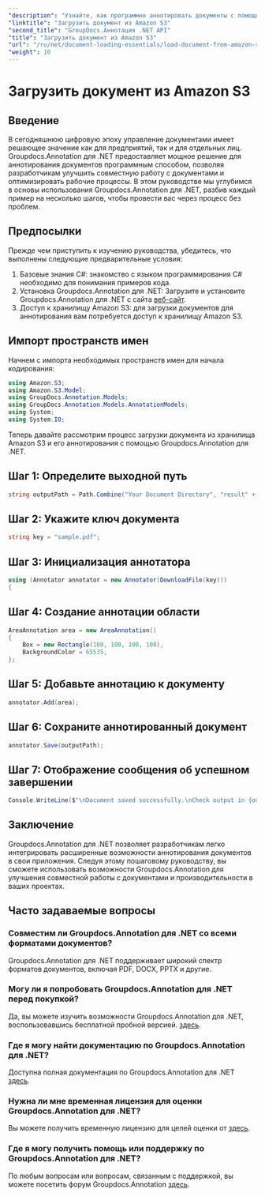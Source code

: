 ```yaml
---
"description": "Узнайте, как программно аннотировать документы с помощью Groupdocs.Annotation для .NET. Пошаговое руководство для бесшовной интеграции."
"linktitle": "Загрузить документ из Amazon S3"
"second_title": "GroupDocs.Аннотация .NET API"
"title": "Загрузить документ из Amazon S3"
"url": "/ru/net/document-loading-essentials/load-document-from-amazon-s3/"
"weight": 10
---
```


# Загрузить документ из Amazon S3

## Введение
В сегодняшнюю цифровую эпоху управление документами имеет решающее значение как для предприятий, так и для отдельных лиц. Groupdocs.Annotation для .NET предоставляет мощное решение для аннотирования документов программным способом, позволяя разработчикам улучшить совместную работу с документами и оптимизировать рабочие процессы. В этом руководстве мы углубимся в основы использования Groupdocs.Annotation для .NET, разбив каждый пример на несколько шагов, чтобы провести вас через процесс без проблем.
## Предпосылки
Прежде чем приступить к изучению руководства, убедитесь, что выполнены следующие предварительные условия:
1. Базовые знания C#: знакомство с языком программирования C# необходимо для понимания примеров кода.
2. Установка Groupdocs.Annotation для .NET: Загрузите и установите Groupdocs.Annotation для .NET с сайта [веб-сайт](https://releases.groupdocs.com/annotation/net/).
3. Доступ к хранилищу Amazon S3: для загрузки документов для аннотирования вам потребуется доступ к хранилищу Amazon S3.

## Импорт пространств имен
Начнем с импорта необходимых пространств имен для начала кодирования:

```csharp
using Amazon.S3;
using Amazon.S3.Model;
using GroupDocs.Annotation.Models;
using GroupDocs.Annotation.Models.AnnotationModels;
using System;
using System.IO;
```


Теперь давайте рассмотрим процесс загрузки документа из хранилища Amazon S3 и его аннотирования с помощью Groupdocs.Annotation для .NET.
## Шаг 1: Определите выходной путь
```csharp
string outputPath = Path.Combine("Your Document Directory", "result" + Path.GetExtension("input.pdf"));
```
## Шаг 2: Укажите ключ документа
```csharp
string key = "sample.pdf";
```
## Шаг 3: Инициализация аннотатора
```csharp
using (Annotator annotator = new Annotator(DownloadFile(key)))
{
```
## Шаг 4: Создание аннотации области
```csharp
AreaAnnotation area = new AreaAnnotation()
{
    Box = new Rectangle(100, 100, 100, 100),
    BackgroundColor = 65535,
};
```
## Шаг 5: Добавьте аннотацию к документу
```csharp
annotator.Add(area);
```
## Шаг 6: Сохраните аннотированный документ
```csharp
annotator.Save(outputPath);
```
## Шаг 7: Отображение сообщения об успешном завершении
```csharp
Console.WriteLine($"\nDocument saved successfully.\nCheck output in {outputPath}.");
```

## Заключение
Groupdocs.Annotation для .NET позволяет разработчикам легко интегрировать расширенные возможности аннотирования документов в свои приложения. Следуя этому пошаговому руководству, вы сможете использовать возможности Groupdocs.Annotation для улучшения совместной работы с документами и производительности в ваших проектах.
## Часто задаваемые вопросы
### Совместим ли Groupdocs.Annotation для .NET со всеми форматами документов?
Groupdocs.Annotation для .NET поддерживает широкий спектр форматов документов, включая PDF, DOCX, PPTX и другие.
### Могу ли я попробовать Groupdocs.Annotation для .NET перед покупкой?
Да, вы можете изучить возможности Groupdocs.Annotation для .NET, воспользовавшись бесплатной пробной версией. [здесь](https://releases.groupdocs.com/).
### Где я могу найти документацию по Groupdocs.Annotation для .NET?
Доступна полная документация по Groupdocs.Annotation для .NET [здесь](https://tutorials.groupdocs.com/annotation/net/).
### Нужна ли мне временная лицензия для оценки Groupdocs.Annotation для .NET?
Вы можете получить временную лицензию для целей оценки от [здесь](https://purchase.groupdocs.com/temporary-license/).
### Где я могу получить помощь или поддержку по Groupdocs.Annotation для .NET?
По любым вопросам или вопросам, связанным с поддержкой, вы можете посетить форум Groupdocs.Annotation [здесь](https://forum.groupdocs.com/c/annotation/10).